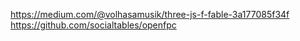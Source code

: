 https://medium.com/@volhasamusik/three-js-f-fable-3a177085f34f
https://github.com/socialtables/openfpc